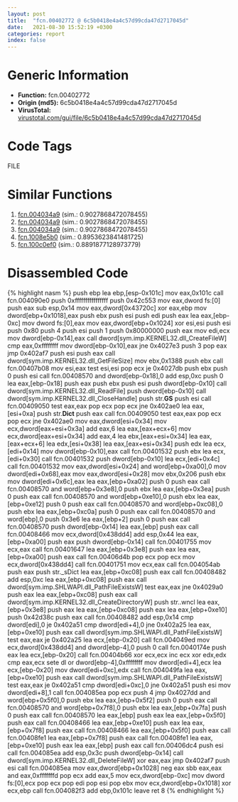 ```yaml
---
layout: post
title:  "fcn.00402772 @ 6c5b0418e4a4c57d99cda47d2717045d"
date:   2021-08-30 15:52:19 +0300
categories: report
index: false
---
```


# Generic Information
- **Function:** fcn.00402772
- **Origin (md5):** 6c5b0418e4a4c57d99cda47d2717045d
- **VirusTotal:** [virustotal.com/gui/file/6c5b0418e4a4c57d99cda47d2717045d][virustotal_ref]

# Code Tags
<span class="tag" id="FILE">FILE</span>


# Similar Functions

1. [fcn.004034a9][similar_1_ref] (sim.: 0.9027868472078455)
2. [fcn.004034a9][similar_2_ref] (sim.: 0.9027868472078455)
3. [fcn.004034a9][similar_3_ref] (sim.: 0.9027868472078455)
4. [fcn.1008e5b0][similar_4_ref] (sim.: 0.8953623841481725)
5. [fcn.100c0ef0][similar_5_ref] (sim.: 0.8891877128973779)


# Disassembled Code

{% highlight nasm %}
push ebp
lea ebp,[esp-0x101c]
mov eax,0x101c
call fcn.004090e0
push 0xffffffffffffffff
push 0x42c553
mov eax,dword fs:[0]
push eax
sub esp,0x14
mov eax,dword[0x43720c]
xor eax,ebp
mov dword[ebp+0x1018],eax
push ebx
push esi
push edi
push eax
lea eax,[ebp-0xc]
mov dword fs:[0],eax
mov eax,dword[ebp+0x1024]
xor esi,esi
push esi
push 0x80
push 4
push esi
push 1
push 0x80000000
push eax
mov edi,ecx
mov dword[ebp-0x14],eax
call dword[sym.imp.KERNEL32.dll_CreateFileW]
cmp eax,0xffffffff
mov dword[ebp-0x10],eax
jne 0x4027e3
push 3
pop eax
jmp 0x402af7
push esi
push eax
call dword[sym.imp.KERNEL32.dll_GetFileSize]
mov ebx,0x1388
push ebx
call fcn.00407b08
mov esi,eax
test esi,esi
pop ecx
je 0x4027db
push ebx
push 0
push esi
call fcn.00408570
and dword[ebp-0x18],0
add esp,0xc
push 0
lea eax,[ebp-0x18]
push eax
push ebx
push esi
push dword[ebp-0x10]
call dword[sym.imp.KERNEL32.dll_ReadFile]
push dword[ebp-0x10]
call dword[sym.imp.KERNEL32.dll_CloseHandle]
push str.__GS__
push esi
call fcn.00409050
test eax,eax
pop ecx
pop ecx
jne 0x402ae0
lea eax,[esi+0xa]
push str.__Dict__
push eax
call fcn.00409050
test eax,eax
pop ecx
pop ecx
jne 0x402ae0
mov eax,dword[esi+0x34]
mov ecx,dword[eax+esi+0x3a]
add eax,6
lea eax,[eax+ecx+6]
mov ecx,dword[eax+esi+0x34]
add eax,4
lea ebx,[eax+esi+0x34]
lea eax,[eax+ecx+6]
lea edx,[esi+0x38]
lea eax,[eax+esi+0x34]
push edx
lea ecx,[edi+0x14]
mov dword[ebp-0x10],eax
call fcn.00401532
push ebx
lea ecx,[edi+0x30]
call fcn.00401532
push dword[ebp-0x10]
lea ecx,[edi+0x4c]
call fcn.00401532
mov eax,dword[esi+0x24]
and word[ebp+0xa00],0
mov dword[edi+0x68],eax
mov eax,dword[esi+0x28]
mov ebx,0x206
push ebx
mov dword[edi+0x6c],eax
lea eax,[ebp+0xa02]
push 0
push eax
call fcn.00408570
and word[ebp+0x3e8],0
push ebx
lea eax,[ebp+0x3ea]
push 0
push eax
call fcn.00408570
and word[ebp+0xe10],0
push ebx
lea eax,[ebp+0xe12]
push 0
push eax
call fcn.00408570
and word[ebp+0xc08],0
push ebx
lea eax,[ebp+0xc0a]
push 0
push eax
call fcn.00408570
and word[ebp],0
push 0x3e6
lea eax,[ebp+2]
push 0
push eax
call fcn.00408570
push dword[ebp-0x14]
lea eax,[ebp]
push eax
call fcn.00408466
mov ecx,dword[0x438dd4]
add esp,0x44
lea eax,[ebp+0xa00]
push eax
push dword[ebp-0x14]
call fcn.00401755
mov ecx,eax
call fcn.00401647
lea eax,[ebp+0x3e8]
push eax
lea eax,[ebp+0xa00]
push eax
call fcn.00406d4b
pop ecx
pop ecx
mov ecx,dword[0x438dd4]
call fcn.00401751
mov ecx,eax
call fcn.004054ab
push eax
push str._sDict
lea eax,[ebp+0xc08]
push eax
call fcn.00408482
add esp,0xc
lea eax,[ebp+0xc08]
push eax
call dword[sym.imp.SHLWAPI.dll_PathFileExistsW]
test eax,eax
jne 0x4029a0
push eax
lea eax,[ebp+0xc08]
push eax
call dword[sym.imp.KERNEL32.dll_CreateDirectoryW]
push str..wncl
lea eax,[ebp+0x3e8]
push eax
lea eax,[ebp+0xc08]
push eax
lea eax,[ebp+0xe10]
push 0x42d38c
push eax
call fcn.00408482
add esp,0x14
cmp dword[edi],0
je 0x402a51
cmp dword[edi+4],0
jne 0x402a25
lea eax,[ebp+0xe10]
push eax
call dword[sym.imp.SHLWAPI.dll_PathFileExistsW]
test eax,eax
je 0x402a25
lea ecx,[ebp-0x20]
call fcn.004049ed
mov ecx,dword[0x438dd4]
and dword[ebp-4],0
push 0
call fcn.0040174e
push eax
lea ecx,[ebp-0x20]
call fcn.00404b66
xor ecx,ecx
inc ecx
xor edx,edx
cmp eax,ecx
sete dl
or dword[ebp-4],0xffffffff
mov dword[edi+4],ecx
lea ecx,[ebp-0x20]
mov dword[edi+0xc],edx
call fcn.004049fa
lea eax,[ebp+0xe10]
push eax
call dword[sym.imp.SHLWAPI.dll_PathFileExistsW]
test eax,eax
je 0x402a51
cmp dword[edi+0xc],0
jne 0x402a51
push esi
mov dword[edi+8],1
call fcn.004085ea
pop ecx
push 4
jmp 0x4027dd
and word[ebp+0x5f0],0
push ebx
lea eax,[ebp+0x5f2]
push 0
push eax
call fcn.00408570
and word[ebp+0x7f8],0
push ebx
lea eax,[ebp+0x7fa]
push 0
push eax
call fcn.00408570
lea eax,[ebp]
push eax
lea eax,[ebp+0x5f0]
push eax
call fcn.00408466
lea eax,[ebp+0xe10]
push eax
lea eax,[ebp+0x7f8]
push eax
call fcn.00408466
lea eax,[ebp+0x5f0]
push eax
call fcn.00408fe1
lea eax,[ebp+0x7f8]
push eax
call fcn.00408fe1
lea eax,[ebp+0xe10]
push eax
lea eax,[ebp]
push eax
call fcn.00406dc4
push esi
call fcn.004085ea
add esp,0x3c
push dword[ebp-0x14]
call dword[sym.imp.KERNEL32.dll_DeleteFileW]
xor eax,eax
jmp 0x402af7
push esi
call fcn.004085ea
mov eax,dword[ebp+0x1028]
neg eax
sbb eax,eax
and eax,0xfffffffd
pop ecx
add eax,5
mov ecx,dword[ebp-0xc]
mov dword fs:[0],ecx
pop ecx
pop edi
pop esi
pop ebx
mov ecx,dword[ebp+0x1018]
xor ecx,ebp
call fcn.004082f3
add ebp,0x101c
leave
ret 8
{% endhighlight %}


[similar_1_ref]: /report/fcn.004034a9@912f1d013a0d6151bc7a7cef6da1b2a0
[similar_2_ref]: /report/fcn.004034a9@152885a790b99953ce23874f0947b7bd
[similar_3_ref]: /report/fcn.004034a9@fb9b7d22bc1c143ac66b0575cbdd088d
[similar_4_ref]: /report/fcn.1008e5b0@2585b133c2e70968905cce13b1fc2654
[similar_5_ref]: /report/fcn.100c0ef0@a0ac129ff3ea4c0dfa9529c259a9502c
[virustotal_ref]: https://www.virustotal.com/gui/file/6c5b0418e4a4c57d99cda47d2717045d